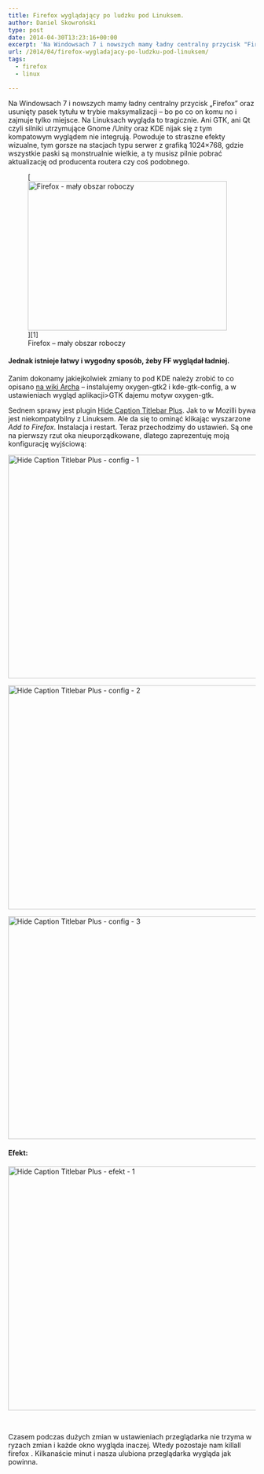 ```yaml
---
title: Firefox wyglądający po ludzku pod Linuksem.
author: Daniel Skowroński
type: post
date: 2014-04-30T13:23:16+00:00
excerpt: 'Na Windowsach 7 i nowszych mamy ładny centralny przycisk "Firefox" oraz usunięty pasek tytułu w trybie maksymalizacji - bo po co on komu no i zajmuje tylko miejsce. Na Linuksach wygląda to tragicznie. Ani GTK, ani Qt czyli silniki utrzymujące Gnome /Unity oraz KDE nijak się z tym kompatowym wyglądem nie integrują. Powoduje to straszne efekty wizualne, tym gorsze na stacjach typu serwer z grafiką 1024x768, gdzie wszystkie paski są monstrualnie wielkie, a ty musisz pilnie pobrać aktualizację od producenta routera czy coś podobnego.'
url: /2014/04/firefox-wygladajacy-po-ludzku-pod-linuksem/
tags:
  - firefox
  - linux

---
```

Na Windowsach 7 i nowszych mamy ładny centralny przycisk &#8222;Firefox&#8221; oraz usunięty pasek tytułu w trybie maksymalizacji &#8211; bo po co on komu no i zajmuje tylko miejsce. Na Linuksach wygląda to tragicznie. Ani GTK, ani Qt czyli silniki utrzymujące Gnome /Unity oraz KDE nijak się z tym kompatowym wyglądem nie integrują. Powoduje to straszne efekty wizualne, tym gorsze na stacjach typu serwer z grafiką 1024&#215;768, gdzie wszystkie paski są monstrualnie wielkie, a ty musisz pilnie pobrać aktualizację od producenta routera czy coś podobnego.

<figure id="attachment_423" aria-describedby="caption-attachment-423" style="width: 405px" class="wp-caption alignnone">[<img decoding="async" loading="lazy" class=" wp-image-423" src="http://blog.dsinf.net/wp-content/uploads/2014/04/firefox304_suse111x64.png" alt="Firefox - mały obszar roboczy" width="405" height="304" srcset="https://blog.dsinf.net/wp-content/uploads/2014/04/firefox304_suse111x64.png 800w, https://blog.dsinf.net/wp-content/uploads/2014/04/firefox304_suse111x64-300x225.png 300w, https://blog.dsinf.net/wp-content/uploads/2014/04/firefox304_suse111x64-660x495.png 660w" sizes="(max-width: 405px) 100vw, 405px" />][1]<figcaption id="caption-attachment-423" class="wp-caption-text">Firefox &#8211; mały obszar roboczy</figcaption></figure>

#### Jednak istnieje łatwy i wygodny sposób, żeby FF wyglądał ładniej.

Zanim dokonamy jakiejkolwiek zmiany to pod KDE należy zrobić to co opisano [na wiki Archa][2] &#8211; instalujemy oxygen-gtk2 i kde-gtk-config, a w ustawieniach wygląd aplikacji>GTK dajemu motyw oxygen-gtk.

Sednem sprawy jest plugin [<img decoding="async" src="https://addons.cdn.mozilla.net/img/uploads/addon_icons/13/13505-64.png?modified=1398299229" alt="" />Hide Caption Titlebar Plus][3]. Jak to w Mozilli bywa jest niekompatybilny z Linuksem. Ale da się to ominąć klikając wyszarzone _Add to Firefox_. Instalacja i restart. Teraz przechodzimy do ustawień. Są one na pierwszy rzut oka nieuporządkowane, dlatego zaprezentuję moją konfigurację wyjściową:

[<img decoding="async" loading="lazy" class="alignnone  wp-image-424" src="http://blog.dsinf.net/wp-content/uploads/2014/04/a1.png" alt="Hide Caption Titlebar Plus - config - 1" width="682" height="455" srcset="https://blog.dsinf.net/wp-content/uploads/2014/04/a1.png 920w, https://blog.dsinf.net/wp-content/uploads/2014/04/a1-300x200.png 300w, https://blog.dsinf.net/wp-content/uploads/2014/04/a1-660x440.png 660w, https://blog.dsinf.net/wp-content/uploads/2014/04/a1-900x600.png 900w" sizes="(max-width: 682px) 100vw, 682px" />][4]

[<img decoding="async" loading="lazy" class="alignnone  wp-image-425" src="http://blog.dsinf.net/wp-content/uploads/2014/04/a2.png" alt="Hide Caption Titlebar Plus - config - 2" width="680" height="456" />][5]

[<img decoding="async" loading="lazy" class="alignnone  wp-image-426" src="http://blog.dsinf.net/wp-content/uploads/2014/04/a3.png" alt="Hide Caption Titlebar Plus - config - 3" width="681" height="454" srcset="https://blog.dsinf.net/wp-content/uploads/2014/04/a3.png 920w, https://blog.dsinf.net/wp-content/uploads/2014/04/a3-300x200.png 300w, https://blog.dsinf.net/wp-content/uploads/2014/04/a3-660x440.png 660w, https://blog.dsinf.net/wp-content/uploads/2014/04/a3-900x600.png 900w" sizes="(max-width: 681px) 100vw, 681px" />][6]

#### Efekt:

[<img decoding="async" loading="lazy" class="alignnone  wp-image-428" src="http://blog.dsinf.net/wp-content/uploads/2014/04/a5.png" alt="Hide Caption Titlebar Plus - efekt - 1" width="685" height="497" srcset="https://blog.dsinf.net/wp-content/uploads/2014/04/a5.png 985w, https://blog.dsinf.net/wp-content/uploads/2014/04/a5-300x217.png 300w, https://blog.dsinf.net/wp-content/uploads/2014/04/a5-660x479.png 660w, https://blog.dsinf.net/wp-content/uploads/2014/04/a5-900x653.png 900w" sizes="(max-width: 685px) 100vw, 685px" />][7]

&nbsp;

Czasem podczas dużych zmian w ustawieniach przeglądarka nie trzyma w ryzach zmian i każde okno wygląda inaczej. Wtedy pozostaje nam <span class="lang:default EnlighterJSRAW  crayon-inline ">killall firefox</span> . Kilkanaście minut i nasza ulubiona przeglądarka wygląda jak powinna.

 [1]: http://blog.dsinf.net/wp-content/uploads/2014/04/firefox304_suse111x64.png
 [2]: https://wiki.archlinux.org/index.php/firefox#KDE_integration
 [3]: https://addons.mozilla.org/firefox/addon/13505/
 [4]: http://blog.dsinf.net/wp-content/uploads/2014/04/a1.png
 [5]: http://blog.dsinf.net/wp-content/uploads/2014/04/a2.png
 [6]: http://blog.dsinf.net/wp-content/uploads/2014/04/a3.png
 [7]: http://blog.dsinf.net/wp-content/uploads/2014/04/a5.png